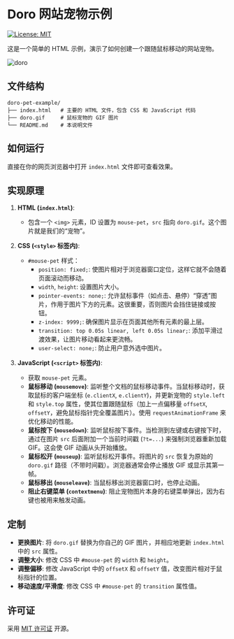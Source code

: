 # Doro 网站宠物示例 
[![License: MIT](https://img.shields.io/badge/License-MIT-yellow.svg)](https://opensource.org/licenses/MIT)

这是一个简单的 HTML 示例，演示了如何创建一个跟随鼠标移动的网站宠物。

![doro](https://github.com/user-attachments/assets/30bc76cf-92f5-42ba-9dd0-ab1f5addc421)


## 文件结构

```
doro-pet-example/
├── index.html   # 主要的 HTML 文件，包含 CSS 和 JavaScript 代码
├── doro.gif     # 鼠标宠物的 GIF 图片
└── README.md    # 本说明文件
```

## 如何运行

直接在你的网页浏览器中打开 `index.html` 文件即可查看效果。

## 实现原理

1.  **HTML (`index.html`)**:
    *   包含一个 `<img>` 元素，ID 设置为 `mouse-pet`，`src` 指向 `doro.gif`。这个图片就是我们的“宠物”。

2.  **CSS (`<style>` 标签内)**:
    *   `#mouse-pet` 样式：
        *   `position: fixed;`: 使图片相对于浏览器窗口定位，这样它就不会随着页面滚动而移动。
        *   `width`, `height`: 设置图片大小。
        *   `pointer-events: none;`: 允许鼠标事件（如点击、悬停）“穿透”图片，作用于图片下方的元素。这很重要，否则图片会挡住链接或按钮。
        *   `z-index: 9999;`: 确保图片显示在页面其他所有元素的最上层。
        *   `transition: top 0.05s linear, left 0.05s linear;`: 添加平滑过渡效果，让图片移动看起来更流畅。
        *   `user-select: none;`: 防止用户意外选中图片。

3.  **JavaScript (`<script>` 标签内)**:
    *   获取 `mouse-pet` 元素。
    *   **鼠标移动 (`mousemove`)**: 监听整个文档的鼠标移动事件。当鼠标移动时，获取鼠标的客户端坐标 (`e.clientX`, `e.clientY`)，并更新宠物的 `style.left` 和 `style.top` 属性，使其位置跟随鼠标（加上一点偏移量 `offsetX`, `offsetY`，避免鼠标指针完全覆盖图片）。使用 `requestAnimationFrame` 来优化移动的性能。
    *   **鼠标按下 (`mousedown`)**: 监听鼠标按下事件。当检测到左键或右键按下时，通过在图片 `src` 后面附加一个当前时间戳 (`?t=...`) 来强制浏览器重新加载 GIF。这会使 GIF 动画从头开始播放。
    *   **鼠标松开 (`mouseup`)**: 监听鼠标松开事件。将图片的 `src` 恢复为原始的 `doro.gif` 路径（不带时间戳）。浏览器通常会停止播放 GIF 或显示其第一帧。
    *   **鼠标移出 (`mouseleave`)**: 当鼠标移出浏览器窗口时，也停止动画。
    *   **阻止右键菜单 (`contextmenu`)**: 阻止宠物图片本身的右键菜单弹出，因为右键也被用来触发动画。

## 定制

*   **更换图片**: 将 `doro.gif` 替换为你自己的 GIF 图片，并相应地更新 `index.html` 中的 `src` 属性。
*   **调整大小**: 修改 CSS 中 `#mouse-pet` 的 `width` 和 `height`。
*   **调整偏移**: 修改 JavaScript 中的 `offsetX` 和 `offsetY` 值，改变图片相对于鼠标指针的位置。
*   **移动速度/平滑度**: 修改 CSS 中 `#mouse-pet` 的 `transition` 属性值。

## 许可证

采用 [MIT 许可证](LICENSE) 开源。
